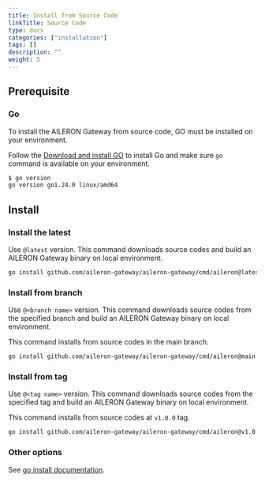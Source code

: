 ```yaml
---
title: Install from Source Code
linkTitle: Source Code
type: docs
categories: ["installation"]
tags: []
description: ""
weight: 5
---
```


## Prerequisite

### Go

To install the AILERON Gateway from source code, GO must be installed on your environment.

Follow the [Download and install GO](https://go.dev/doc/install) to install Go and make sure `go` command is available on your environment.

```sh
$ go version
go version go1.24.0 linux/amd64
```

## Install

### Install the latest

Use `@latest` version.
This command downloads source codes and build an AILERON Gateway binary on local environment.

```bash
go install github.com/aileron-gateway/aileron-gateway/cmd/aileron@latest
```

### Install from branch

Use `@<branch name>` version.
This command downloads source codes from the specified branch and build an AILERON Gateway binary on local environment.

This command installs from source codes in the main branch.

```bash
go install github.com/aileron-gateway/aileron-gateway/cmd/aileron@main
```

### Install from tag

Use `@<tag name>` version.
This command downloads source codes from the specified tag and build an AILERON Gateway binary on local environment.

This command installs from source codes at `v1.0.0` tag.

```bash
go install github.com/aileron-gateway/aileron-gateway/cmd/aileron@v1.0.0
```

### Other options

See [go install documentation](https://go.dev/ref/mod#go-install).
